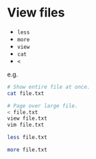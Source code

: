 # View files

- `less`
- `more`
- `view`
- `cat`
- `<`


e.g.

```sh
# Show entire file at once.
cat file.txt

# Page over large file.
< file.txt
view file.txt
vim file.txt

less file.txt

more file.txt
```
